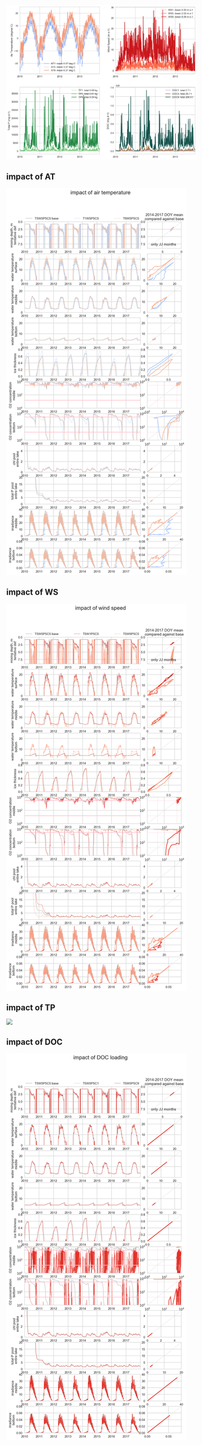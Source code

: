 ![](postprocessing/inputs/allinputs.png)

## impact of **AT**
![](postprocessing/results_raw/AT.png)

## impact of **WS**
![](postprocessing/results_raw/WS.png)

## impact of **TP**
![](postprocessing/results_raw/TPpng)

## impact of **DOC**
![](postprocessing/results_raw/DOC.png)

